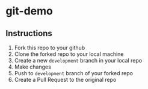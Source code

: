 # git-demo

## Instructions

1. Fork this repo to your github
2. Clone the forked repo to your local machine
3. Create a new `development` branch in your local repo
5. Make changes
7. Push to `development` branch of your forked repo
8. Create a Pull Request to the original repo
